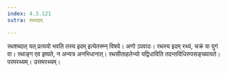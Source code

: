 ```yaml
---
index: 4.3.121
sutra: रथाद्यत्

---
```

रथशब्दात् यत् प्रत्ययो भवति तस्य इदम् इत्येतस्म्न् विषये। अणो ऽपवादः। रथस्य इदम् रथ्यं, चक्रं वा युगं वा। रथाङ्ग एव इष्यते, न अन्यत्र अनभिधानात्। रथसीताहलेभ्यो यद्विधाविति तदन्तविधिरुपसङ्ख्यायते। परमरथ्यम्। उत्तमरथ्यम्।